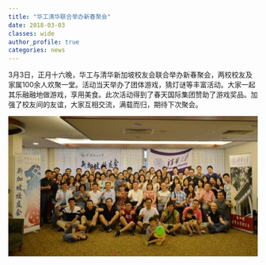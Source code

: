 ```yaml
---
title: "华工清华联合举办新春聚会"
date: 2018-03-03
classes: wide
author_profile: true
categories: news
---
```


3月3日，正月十六晚，华工与清华新加坡校友会联合举办新春聚会，两校校友及家属100余人欢聚一堂。活动当天举办了团体游戏，猜灯谜等丰富活动。大家一起其乐融融地做游戏，享用美食。此次活动得到了春天国际集团赞助了游戏奖品。加强了校友间的友谊，大家互相交流，满载而归，期待下次聚会。

![](/assets/images/20180303.jpg)
